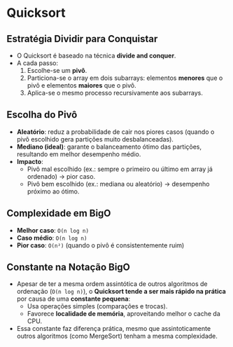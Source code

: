 # Quicksort

## Estratégia Dividir para Conquistar
- O Quicksort é baseado na técnica **divide and conquer**.  
- A cada passo:
  1. Escolhe-se um **pivô**.  
  2. Particiona-se o array em dois subarrays: elementos **menores** que o pivô e elementos **maiores** que o pivô.  
  3. Aplica-se o mesmo processo recursivamente aos subarrays.  


## Escolha do Pivô
- **Aleatório**: reduz a probabilidade de cair nos piores casos (quando o pivô escolhido gera partições muito desbalanceadas).  
- **Mediano (ideal)**: garante o balanceamento ótimo das partições, resultando em melhor desempenho médio.  
- **Impacto**:
  - Pivô mal escolhido (ex.: sempre o primeiro ou último em array já ordenado) → pior caso.  
  - Pivô bem escolhido (ex.: mediana ou aleatório) → desempenho próximo ao ótimo.  


## Complexidade em BigO
- **Melhor caso**: `O(n log n)`  
- **Caso médio**: `O(n log n)`  
- **Pior caso**: `O(n²)` (quando o pivô é consistentemente ruim)  


## Constante na Notação BigO
- Apesar de ter a mesma ordem assintótica de outros algoritmos de ordenação (`O(n log n)`), o **Quicksort tende a ser mais rápido na prática** por causa de uma **constante pequena**:  
  - Usa operações simples (comparações e trocas).  
  - Favorece **localidade de memória**, aproveitando melhor o cache da CPU.  
- Essa constante faz diferença prática, mesmo que assintoticamente outros algoritmos (como MergeSort) tenham a mesma complexidade.  
